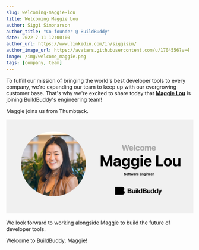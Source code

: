 ```yaml
---
slug: welcoming-maggie-lou
title: Welcoming Maggie Lou
author: Siggi Simonarson
author_title: "Co-founder @ BuildBuddy"
date: 2022-7-11 12:00:00
author_url: https://www.linkedin.com/in/siggisim/
author_image_url: https://avatars.githubusercontent.com/u/1704556?v=4
image: /img/welcome_maggie.png
tags: [company, team]
---
```


To fulfill our mission of bringing the world's best developer tools to every company, we're expanding our team to keep up with our evergrowing customer base. That's why we're excited to share today that [**Maggie Lou**](https://www.linkedin.com/in/maggie-lou-4a3bb110a/) is joining BuildBuddy's engineering team!

Maggie joins us from Thumbtack.

![](../static/img/blog/welcome_maggie.png)

We look forward to working alongside Maggie to build the future of developer tools.

Welcome to BuildBuddy, Maggie!
